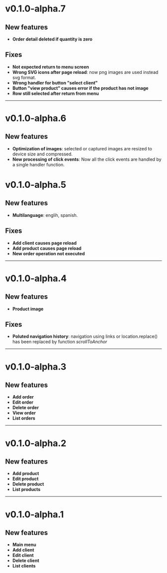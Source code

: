 # v0.1.0-alpha.7
## New features
* **Order detail deleted if quantity is zero**
## Fixes
* **Not expected return to menu screen**
* **Wrong SVG icons after page reload**: now png images are used instead svg format.
* **Wrong handler for button "select client"**
* **Button "view product" causes error if the product has not image**
* **Row still selected after return from menu**

---

# v0.1.0-alpha.6
## New features
* **Optimization of images**: selected or captured images are resized to device size and compressed.
* **New processing of click events**: Now all the click events are handled by a single handler function. 

# v0.1.0-alpha.5
## New features
* **Multilanguage**: englih, spanish.
## Fixes
* **Add client causes page reload**
* **Add product causes page reload**
* **New order operation not executed**

---

# v0.1.0-alpha.4
## New features
* **Product image**
## Fixes
* **Poluted navigation history**: navigation using links or location.replace() has been replaced by function *scrollToAnchor*

---

# v0.1.0-alpha.3
## New features
* **Add order**
* **Edit order**
* **Delete order**
* **View order**
* **List orders**

---

# v0.1.0-alpha.2
## New features
* **Add product**
* **Edit product**
* **Delete product**
* **List products**

---

# v0.1.0-alpha.1
## New features
* **Main menu**
* **Add client**
* **Edit client**
* **Delete client**
* **List clients**